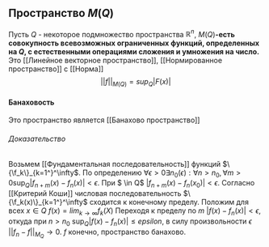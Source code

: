 ## Пространство $M(Q)$
Пусть $Q$ - некоторое подмножество пространства $\mathbb{R}^n$, $M(Q)$**-есть совокупность всевозможных ограниченных функций, определенных на $Q$, с естественными операциями сложения и умножения на число.** Это [[Линейное векторное пространство]], [[Нормированное пространство]] с [[Норма]] $$||f||_{M(Q)} = sup_Q|F(x)|$$

#### Банаховость
Это пространство является [[Банахово пространство]]
###### Доказательство
Возьмем [[Фундаментальная последовательность]] функций $\{\f_k\}_{k=1^}^\infty$. По определению
$\forall \epsilon >0 \exists n_0(\epsilon) : \forall n> n_0, \forall m >0 \sup_Q|f_{n+m}(x)-f_n(x)| < \epsilon$. При $ \in Q$ $|f_{n+m}(x)-f_n(x_0)| < \epsilon$. Согласно [[Критерий Коши]] числовая последовательность $\{\f_k(x)\}_{k=1^}^\infty$ сходится к конечному пределу. Положим для всех $x\in Q\ f(x) = lim_{k\rightarrow \infty} f_k(X)$ 
Переходя к пределу по $m$ $|f(x)-f_n(x)| < \epsilon$, откуда при $n >n_0$ $\sup_Q|f(x)-f_n(x)| \le epsilon$, в силу произвольности $\epsilon$ $||f_n-f||_{M_Q}\rightarrow 0$. $f$ конечно, пространство банахово.